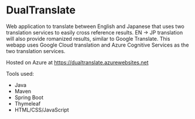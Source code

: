 # DualTranslate
Web application to translate between English and Japanese that uses two translation services to easily cross reference results. EN -> JP translation will also provide romanized results, similar to Google Translate. This webapp uses Google Cloud translation and Azure Cognitive Services as the two translation services.

Hosted on Azure at https://dualtranslate.azurewebsites.net

Tools used:
  - Java
  - Maven
  - Spring Boot
  - Thymeleaf
  - HTML/CSS/JavaScript
